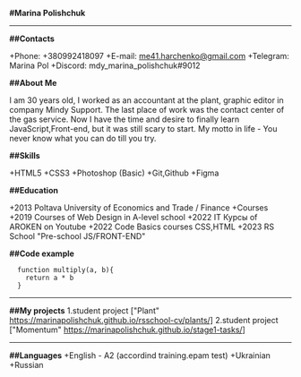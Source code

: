 **#Marina Polishchuk**

*****

**##Contacts**

+Phone: +380992418097
+E-mail: me41.harchenko@gmail.com
+Telegram: Marina Pol
+Discord: mdy_marina_polishchuk#9012

**##About Me**

I am 30 years old, I worked as an accountant at the plant, graphic editor in company Mindy Support. The last place of work was the contact center of the gas service. Now I have the time and desire to finally learn JavaScript,Front-end, but it was still scary to start. My motto in life - You never know what you can do till you try.

**##Skills**

+HTML5
+CSS3
+Photoshop (Basic)
+Git,Github
+Figma

**##Education**

+2013 Poltava University of Economics and Trade / Finance
+Courses
+2019 Courses of Web Design in A-level school
+2022 IT Курсы of AROKEN on Youtube
+2022 Code Basics courses CSS,HTML
+2023 RS School "Pre-school JS/FRONT-END"

**##Code example**

```
  function multiply(a, b){
    return a * b
  }
  ```

***** 

**##My projects**
1.student project ["Plant" https://marinapolishchuk.github.io/rsschool-cv/plants/]
2.student project ["Momentum" https://marinapolishchuk.github.io/stage1-tasks/]

*****

**##Languages**
+English - A2 (accordind training.epam test)
+Ukrainian
+Russian
        
